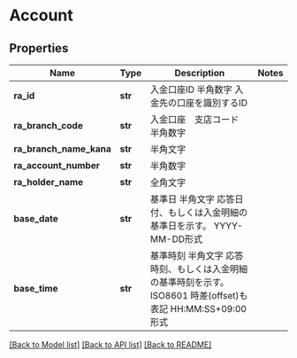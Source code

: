 # Account

## Properties
Name | Type | Description | Notes
------------ | ------------- | ------------- | -------------
**ra_id** | **str** | 入金口座ID 半角数字 入金先の口座を識別するID  | 
**ra_branch_code** | **str** | 入金口座　支店コード 半角数字  | 
**ra_branch_name_kana** | **str** | 半角文字  | 
**ra_account_number** | **str** | 半角数字  | 
**ra_holder_name** | **str** | 全角文字  | 
**base_date** | **str** | 基準日 半角文字 応答日付、もしくは入金明細の基準日を示す。 YYYY-MM-DD形式  | 
**base_time** | **str** | 基準時刻 半角文字 応答時刻、もしくは入金明細の基準時刻を示す。  ISO8601 時差(offset)も表記 HH:MM:SS+09:00形式  | 

[[Back to Model list]](../README.md#documentation-for-models) [[Back to API list]](../README.md#documentation-for-api-endpoints) [[Back to README]](../README.md)



